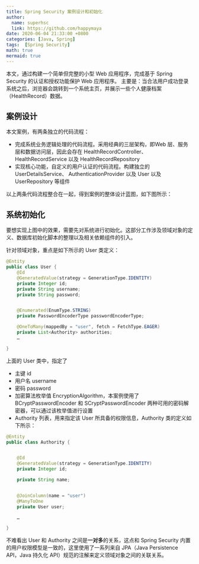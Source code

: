 ```yaml
---
title: Spring Security 案例设计和初始化
author:
  name: superhsc
  link: https://github.com/happymaya
date: 2020-06-04 21:33:00 +0800
categories: [Java, Spring]
tags:  [Spring Security]
math: true
mermaid: true
---
```


本文，通过构建一个简单但完整的小型 Web 应用程序，完成基于 Spring Security 的认证和授权功能保护 Web 应用程序。
​
主要是：当合法用户成功登录系统之后，浏览器会跳转到一个系统主页，并展示一些个人健康档案（HealthRecord）数据。
​
​
## 案例设计
本文案例，有两条独立的代码流程：

- 完成系统业务逻辑处理的代码流程。采用经典的三层架构，即Web 层、服务层和数据访问层，因此会存在 HealthRecordController、HealthRecordService 以及 HealthRecordRepository
- 实现核心功能，自定义的用户认证的代码流程。构建独立的 UserDetailsService、 AuthenticationProvider 以及 User 以及 UserRepository 等组件

以上两条代码流程整合在一起，得到案例的整体设计蓝图，如下图所示：
​

## 系统初始化


要想实现上图中的效果，需要先对系统进行初始化。这部分工作涉及领域对象的定义、数据库初始化脚本的整理以及相关依赖组件的引入。
​

针对领域对象，重点是如下所示的 User 类定义：
```java
@Entity
public class User {
    @Id
    @GeneratedValue(strategy = GenerationType.IDENTITY)
    private Integer id;
    private String username;
    private String password;


    @Enumerated(EnumType.STRING)
    private PasswordEncoderType passwordEncoderType;

    @OneToMany(mappedBy = "user", fetch = FetchType.EAGER)
	private List<Authority> authorities;
	…

}

```
上面的 User 类中，指定了

- 主键 id
- 用户名 username
- 密码 password 
- 加密算法枚举值 EncryptionAlgorithm，本案例使用了   BCryptPasswordEncoder 和 SCryptPasswordEncoder 两种可用的密码解密器，可以通过该枚举值进行设置
-  Authority 列表，用来指定该 User 所具备的权限信息，Authority 类的定义如下所示：
```java
@Entity
public class Authority {


    @Id
    @GeneratedValue(strategy = GenerationType.IDENTITY)
    private Integer id;

    private String name;


    @JoinColumn(name = "user")
    @ManyToOne
	private User user;

	…

}

```


不难看出 User 和 Authority 之间是**一对多**的关系，这点和 Spring Security 内置的用户权限模型是一致的，这里使用了一系列来自 JPA（Java Persistence API，Java 持久化 API）规范的注解来定义领域对象之间的关联关系。
